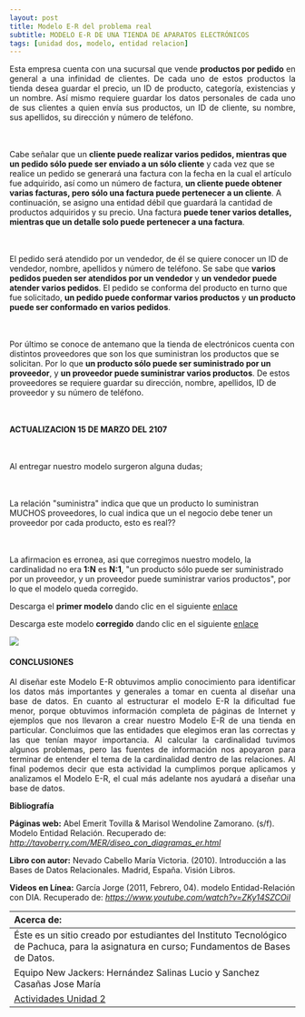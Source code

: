 ```yaml
---
layout: post
title: Modelo E-R del problema real
subtitle: MODELO E-R DE UNA TIENDA DE APARATOS ELECTRÓNICOS
tags: [unidad dos, modelo, entidad relacion]
---
```

<p style="text-align: justify;">Esta empresa cuenta con una sucursal que vende <b>productos por pedido</b> en general a una infinidad de clientes. De cada uno de estos productos la tienda desea guardar el precio, un ID de producto, categoría, existencias y un nombre. Así mismo requiere guardar los datos personales de cada uno de sus clientes a quien envía sus productos, un ID de cliente, su nombre, sus apellidos, su dirección y número de teléfono. 

<br><br>Cabe señalar que un <b>cliente puede realizar varios pedidos, mientras que un pedido sólo puede ser enviado a un sólo cliente</b> y cada vez que se realice un pedido se generará una factura con la fecha en la cual el artículo fue adquirido, así como un número de factura, <b>un cliente puede obtener varias facturas, pero sólo una factura puede pertenecer a un cliente</b>. A continuación, se asigno una entidad débil que guardará la cantidad de productos adquiridos y su precio. Una factura <b>puede tener varios detalles, mientras que un detalle solo puede pertenecer a una factura</b>.

<br><br>El pedido será atendido por un vendedor, de él se quiere conocer un ID de vendedor, nombre, apellidos y número de teléfono. Se sabe que <b>varios pedidos pueden ser atendidos por un vendedor</b> y <b>un vendedor puede atender varios pedidos</b>. El pedido se conforma del producto en turno que fue solicitado, <b>un pedido puede conformar varios productos</b> y <b>un producto puede ser conformado en varios pedidos</b>.

<br><br>Por último se conoce de antemano que la tienda de electrónicos cuenta con distintos proveedores que son los que suministran los productos que se solicitan. Por lo que <b>un producto sólo puede ser suministrado por un proveedor</b>, y <b>un proveedor puede suministrar varios productos</b>. De estos proveedores se requiere guardar su dirección, nombre, apellidos, ID de proveedor y su número de teléfono.

<br><br><b>ACTUALIZACION 15 DE MARZO DEL 2107</b>

<br><br>Al entregar nuestro modelo surgeron alguna dudas;

<br><br>La relación "suministra" indica que que un producto lo suministran MUCHOS proveedores, lo cual indica que un el negocio debe tener un proveedor por cada producto, esto es real??

<br><br>La afirmacion es erronea, asi que corregimos nuestro modelo, la cardinalidad no era <b>1:N</b> es <b>N:1</b>, "un producto sólo puede ser suministrado por un proveedor, y un proveedor puede suministrar varios productos", por lo que el modelo queda corregido.</p>

Descarga el <b>primer modelo</b> dando clic en el siguiente [enlace](https://drive.google.com/uc?export=download&id=0B0tLjk4fF3eYT0E2bHBGVlZiNlE "clic para descargar la presentación") 

Descarga este modelo <b>corregido</b> dando clic en el siguiente [enlace](https://drive.google.com/uc?export=download&id=0B0tLjk4fF3eYOU5HaVZRU3ZTSWc "clic para descargar la presentación") 

<img src="https://basededatostec.github.io/img/modeloercorregido.png">

#### CONCLUSIONES

<p style="text-align: justify;">Al diseñar este Modelo E-R obtuvimos amplio conocimiento para identificar los datos más importantes y generales a tomar en cuenta al diseñar una base de datos. En cuanto al estructurar el modelo E-R la dificultad fue menor, porque obtuvimos información completa de páginas de Internet y ejemplos que nos llevaron a crear nuestro Modelo E-R de una tienda en particular. Concluimos que las entidades que elegimos eran las correctas y las que tenían mayor importancia. Al calcular la cardinalidad tuvimos algunos problemas, pero las fuentes de información nos apoyaron para terminar de entender el tema de la cardinalidad dentro de las relaciones. Al final podemos decir que esta actividad la cumplimos porque aplicamos y analizamos el Modelo E-R, el cual más adelante nos ayudará a diseñar una base de datos. </p>

__Bibliografía__

__Páginas web:__
Abel Emerit Tovilla  & Marisol Wendoline Zamorano. (s/f). Modelo Entidad Relación. Recuperado de: _http://tavoberry.com/MER/diseo_con_diagramas_er.html_

__Libro con autor:__
Nevado Cabello María Victoria. (2010). Introducción a las Bases de Datos Relacionales. Madrid, España. Visión Libros.

__Videos en Línea:__
García Jorge (2011, Febrero, 04). modelo Entidad-Relación con DIA. 
Recuperado de: _https://www.youtube.com/watch?v=ZKy14SZCOiI_

|  Acerca de: | 
| :------ | 
| Éste es un sitio creado por estudiantes del Instituto Tecnológico de Pachuca, para la asignatura en curso; Fundamentos de Bases de Datos. | 
| Equipo New Jackers: Hernández Salinas Lucio y Sanchez Casañas Jose María |
| <a href="https://basededatostec.github.io/unidaddos/">Actividades Unidad 2</a> |


